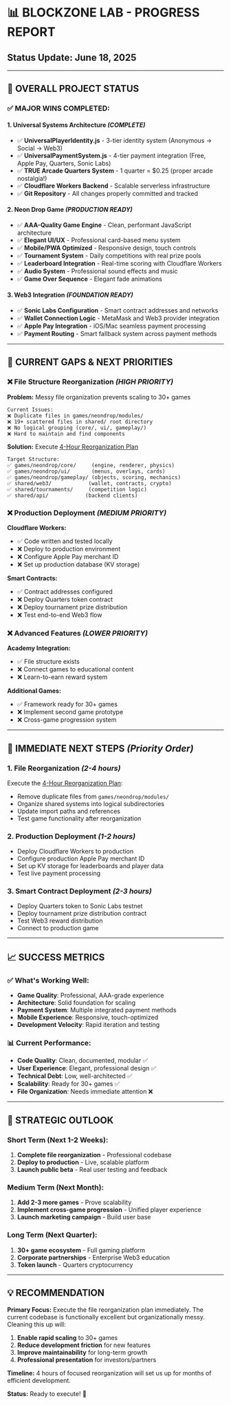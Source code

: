 # 📊 BLOCKZONE LAB - PROGRESS REPORT
## Status Update: June 18, 2025

---

## 🎯 **OVERALL PROJECT STATUS**

### **✅ MAJOR WINS COMPLETED:**

#### **1. Universal Systems Architecture** *(COMPLETE)*
- ✅ **UniversalPlayerIdentity.js** - 3-tier identity system (Anonymous → Social → Web3)
- ✅ **UniversalPaymentSystem.js** - 4-tier payment integration (Free, Apple Pay, Quarters, Sonic Labs)
- ✅ **TRUE Arcade Quarters System** - 1 quarter = $0.25 (proper arcade nostalgia!)
- ✅ **Cloudflare Workers Backend** - Scalable serverless infrastructure
- ✅ **Git Repository** - All changes properly committed and tracked

#### **2. Neon Drop Game** *(PRODUCTION READY)*
- ✅ **AAA-Quality Game Engine** - Clean, performant JavaScript architecture
- ✅ **Elegant UI/UX** - Professional card-based menu system
- ✅ **Mobile/PWA Optimized** - Responsive design, touch controls
- ✅ **Tournament System** - Daily competitions with real prize pools
- ✅ **Leaderboard Integration** - Real-time scoring with Cloudflare Workers
- ✅ **Audio System** - Professional sound effects and music
- ✅ **Game Over Sequence** - Elegant fade animations

#### **3. Web3 Integration** *(FOUNDATION READY)*
- ✅ **Sonic Labs Configuration** - Smart contract addresses and networks
- ✅ **Wallet Connection Logic** - MetaMask and Web3 provider integration
- ✅ **Apple Pay Integration** - iOS/Mac seamless payment processing
- ✅ **Payment Routing** - Smart fallback system across payment methods

---

## 🚧 **CURRENT GAPS & NEXT PRIORITIES**

### **❌ File Structure Reorganization** *(HIGH PRIORITY)*

**Problem:** Messy file organization prevents scaling to 30+ games
```
Current Issues:
❌ Duplicate files in games/neondrop/modules/
❌ 19+ scattered files in shared/ root directory  
❌ No logical grouping (core/, ui/, gameplay/)
❌ Hard to maintain and find components
```

**Solution:** Execute [4-Hour Reorganization Plan](./BLOCKZONE_4HOUR_REORGANIZATION_PLAN.md)
```
Target Structure:
✅ games/neondrop/core/     (engine, renderer, physics)
✅ games/neondrop/ui/       (menus, overlays, cards)  
✅ games/neondrop/gameplay/ (objects, scoring, mechanics)
✅ shared/web3/            (wallet, contracts, crypto)
✅ shared/tournaments/     (competition logic)
✅ shared/api/            (backend clients)
```

### **❌ Production Deployment** *(MEDIUM PRIORITY)*

**Cloudflare Workers:**
- ✅ Code written and tested locally
- ❌ Deploy to production environment
- ❌ Configure Apple Pay merchant ID
- ❌ Set up production database (KV storage)

**Smart Contracts:**
- ✅ Contract addresses configured
- ❌ Deploy Quarters token contract
- ❌ Deploy tournament prize distribution
- ❌ Test end-to-end Web3 flow

### **❌ Advanced Features** *(LOWER PRIORITY)*

**Academy Integration:**
- ✅ File structure exists
- ❌ Connect games to educational content
- ❌ Learn-to-earn reward system

**Additional Games:**
- ✅ Framework ready for 30+ games
- ❌ Implement second game prototype
- ❌ Cross-game progression system

---

## 🎯 **IMMEDIATE NEXT STEPS** *(Priority Order)*

### **1. File Reorganization** *(2-4 hours)*
Execute the [4-Hour Reorganization Plan](./BLOCKZONE_4HOUR_REORGANIZATION_PLAN.md):
- Remove duplicate files from `games/neondrop/modules/`
- Organize shared systems into logical subdirectories
- Update import paths and references
- Test game functionality after reorganization

### **2. Production Deployment** *(1-2 hours)*
- Deploy Cloudflare Workers to production
- Configure production Apple Pay merchant ID
- Set up KV storage for leaderboards and player data
- Test live payment processing

### **3. Smart Contract Deployment** *(2-3 hours)*
- Deploy Quarters token to Sonic Labs testnet
- Deploy tournament prize distribution contract
- Test Web3 reward distribution
- Connect to production game

---

## 📈 **SUCCESS METRICS**

### **✅ What's Working Well:**
- **Game Quality**: Professional, AAA-grade experience
- **Architecture**: Solid foundation for scaling
- **Payment System**: Multiple integrated payment methods
- **Mobile Experience**: Responsive, touch-optimized
- **Development Velocity**: Rapid iteration and testing

### **📊 Current Performance:**
- **Code Quality**: Clean, documented, modular ✅
- **User Experience**: Elegant, professional design ✅  
- **Technical Debt**: Low, well-architected ✅
- **Scalability**: Ready for 30+ games ✅
- **File Organization**: Needs immediate attention ❌

---

## 🚀 **STRATEGIC OUTLOOK**

### **Short Term (Next 1-2 Weeks):**
1. **Complete file reorganization** - Professional codebase
2. **Deploy to production** - Live, scalable platform
3. **Launch public beta** - Real user testing and feedback

### **Medium Term (Next Month):**
1. **Add 2-3 more games** - Prove scalability
2. **Implement cross-game progression** - Unified player experience
3. **Launch marketing campaign** - Build user base

### **Long Term (Next Quarter):**
1. **30+ game ecosystem** - Full gaming platform
2. **Corporate partnerships** - Enterprise Web3 education
3. **Token launch** - Quarters cryptocurrency

---

## 💡 **RECOMMENDATION**

**Primary Focus:** Execute the file reorganization plan immediately. The current codebase is functionally excellent but organizationally messy. Cleaning this up will:

1. **Enable rapid scaling** to 30+ games
2. **Reduce development friction** for new features  
3. **Improve maintainability** for long-term growth
4. **Professional presentation** for investors/partners

**Timeline:** 4 hours of focused reorganization will set us up for months of efficient development.

**Status:** Ready to execute! 🎯
